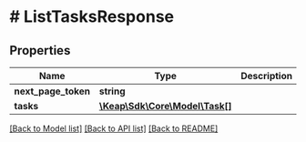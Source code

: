 # # ListTasksResponse

## Properties

Name | Type | Description | Notes
------------ | ------------- | ------------- | -------------
**next_page_token** | **string** |  | [optional]
**tasks** | [**\Keap\Sdk\Core\Model\Task[]**](Task.md) |  | [optional]

[[Back to Model list]](../../README.md#models) [[Back to API list]](../../README.md#endpoints) [[Back to README]](../../README.md)
